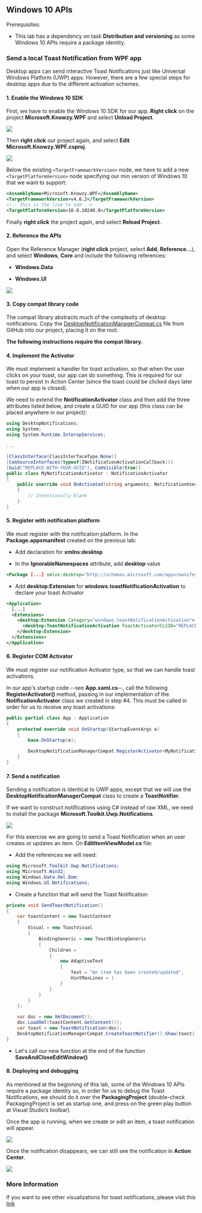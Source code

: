 ## Windows 10 APIs

Prerequisites:

-   This lab has a dependency on task **Distribution and versioning** as some Windows 10 APIs require a package identity.

### Send a local Toast Notification from WPF app

Desktop apps can send interactive Toast Notifications just like Universal Windows Platform (UWP) apps. However, there are a few special steps for desktop apps due to the different activation schemes.

#### 1. Enable the Windows 10 SDK

First, we have to enable the Windows 10 SDK for our app. **Right click** on the project **Microsoft.Knowzy.WPF** and select **Unload Project**.

![](../media/Picture9.png)

Then **right click** our project again, and select **Edit Microsoft.Knowzy.WPF.csproj**.

![](../media/Picture10.png)

Below the existing `<TargetFrameworkVersion>` node, we have to add a new `<TargetPlatformVersion>` node specifying our min version of Windows 10 that we want to support:

~~~~~~~~~~~~~~~~~~~~~~~~~~~~~~~~~~~~~~~~~~~~~~~~~~~~~~~~~~~~~~~~~~~~~~~~~~~~ xml
<AssemblyName>Microsoft.Knowzy.WPF</AssemblyName>
<TargetFrameworkVersion>v4.6.2</TargetFrameworkVersion>
<!-- This is the line to add -->
<TargetPlatformVersion>10.0.10240.0</TargetPlatformVersion>
~~~~~~~~~~~~~~~~~~~~~~~~~~~~~~~~~~~~~~~~~~~~~~~~~~~~~~~~~~~~~~~~~~~~~~~~~~~~

Finally **right click** the project again, and select **Reload Project**.

#### 2. Reference the APIs

Open the Reference Manager (**right click** project, select **Add**, **Reference...**), and select **Windows**, **Core** and include the following references:

-   **Windows.Data**

-   **Windows.UI**

![](../media/Picture11.png)

#### 3. Copy compat library code

The compat library abstracts much of the complexity of desktop notifications. Copy the
[DesktopNotificationManagerCompat.cs](https://raw.githubusercontent.com/WindowsNotifications/desktop-toasts/master/CS/DesktopToastsApp/DesktopNotificationManagerCompat.cs)
file from GitHub into our project, placing it on the root.

**The following instructions require the compat library.**

#### 4. Implement the Activator

We must implement a handler for toast activation, so that when the user clicks on your toast, our app can do something. This is required for our toast to persist in Action Center (since the toast could be clicked days later when our app is closed).

We need to extend the **NotificationActivator** class and then add the three attributes listed below, and create a GUID for our app (this class can be placed anywhere in our project):

~~~~~~~~~~~~~~~~~~~~~~~~~~~~~~~~~~~~~~~~~~~~~~~~~~~~~~~~~~~~~~~~~~~~~~~~~ csharp
using DesktopNotifications;
using System;
using System.Runtime.InteropServices;

...

[ClassInterface(ClassInterfaceType.None)]
[ComSourceInterfaces(typeof(INotificationActivationCallback))]
[Guid("REPLACE-WITH-YOUR-GUID"), ComVisible(true)]
public class MyNotificationActivator : NotificationActivator
{
    public override void OnActivated(string arguments, NotificationUserInput userInput, string appUserModelId)
    {
        // Intentionally blank
    }
}
~~~~~~~~~~~~~~~~~~~~~~~~~~~~~~~~~~~~~~~~~~~~~~~~~~~~~~~~~~~~~~~~~~~~~~~~~

#### 5. Register with notification platform

We must register with the notification platform. In the **Package.appxmanifest** created on the previous lab:

-   Add declaration for **xmlns:desktop**

-   In the **IgnorableNamespaces** attribute, add **desktop** value

~~~~~~~~~~~~~~~~~~~~~~~~~~~~~~~~~~~~~~~~~~~~~~~~~~~~~~~~~~~~~~~~~~~~~~~~~~~~ xml
<Package [...] xmlns:desktop="http://schemas.microsoft.com/appx/manifest/desktop/windows10" IgnorableNamespaces="[...] desktop">
~~~~~~~~~~~~~~~~~~~~~~~~~~~~~~~~~~~~~~~~~~~~~~~~~~~~~~~~~~~~~~~~~~~~~~~~~~~~

-   Add **desktop:Extension** for **windows.toastNotificationActivation** to declare your toast Activator

~~~~~~~~~~~~~~~~~~~~~~~~~~~~~~~~~~~~~~~~~~~~~~~~~~~~~~~~~~~~~~~~~~~~~~~~~~~~ xml
<Application>
  [...]
  <Extensions>
    <desktop:Extension Category="windows.toastNotificationActivation">
      <desktop:ToastNotificationActivation ToastActivatorCLSID="REPLACE-WITH-YOUR-GUID" />
    </desktop:Extension>
  </Extensions>
</Application>
~~~~~~~~~~~~~~~~~~~~~~~~~~~~~~~~~~~~~~~~~~~~~~~~~~~~~~~~~~~~~~~~~~~~~~~~~~~~

#### 6. Register COM Activator

We must register our notification Activator type, so that we can handle toast activations.

In our app's startup code --see **App.xaml.cs**--, call the following **RegisterActivator()** method, passing in our implementation of the
**NotificationActivator** class we created in step \#4. This must be called in order for us to receive any toast activations:

~~~~~~~~~~~~~~~~~~~~~~~~~~~~~~~~~~~~~~~~~~~~~~~~~~~~~~~~~~~~~~~~~~~~~~~~~ csharp
public partial class App : Application
{
    protected override void OnStartup(StartupEventArgs e)
    {
        base.OnStartup(e);

        DesktopNotificationManagerCompat.RegisterActivator<MyNotificationActivator>();
    }
}
~~~~~~~~~~~~~~~~~~~~~~~~~~~~~~~~~~~~~~~~~~~~~~~~~~~~~~~~~~~~~~~~~~~~~~~~~

#### 7. Send a notification

Sending a notification is identical to UWP apps, except that we will use the **DesktopNotificationManagerCompat** class to create a **ToastNotifier**.

If we want to construct notifications using C\# instead of raw XML, we need to install the package **Microsoft.Toolkit.Uwp.Notifications**.

![](../media/Picture12.png)

For this exercise we are going to send a Toast Notification when an user creates or updates an item. On **EditItemViewModel.cs** file:

-   Add the references we will need:

~~~~~~~~~~~~~~~~~~~~~~~~~~~~~~~~~~~~~~~~~~~~~~~~~~~~~~~~~~~~~~~~~~~~~~~~~ csharp
using Microsoft.Toolkit.Uwp.Notifications;
using Microsoft.Win32;
using Windows.Data.Xml.Dom;
using Windows.UI.Notifications;
~~~~~~~~~~~~~~~~~~~~~~~~~~~~~~~~~~~~~~~~~~~~~~~~~~~~~~~~~~~~~~~~~~~~~~~~~

-   Create a function that will send the Toast Notification:

~~~~~~~~~~~~~~~~~~~~~~~~~~~~~~~~~~~~~~~~~~~~~~~~~~~~~~~~~~~~~~~~~~~~~~~~~ csharp
private void SendToastNotification()
{
    var toastContent = new ToastContent
    {
        Visual = new ToastVisual
        {
            BindingGeneric = new ToastBindingGeneric
            {
                Children =
                {
                    new AdaptiveText
                    {
                        Text = "An item has been created/updated",
                        HintMaxLines = 1
                    }
                }
            }
        }
    };

    var doc = new XmlDocument();
    doc.LoadXml(toastContent.GetContent());
    var toast = new ToastNotification(doc);
    DesktopNotificationManagerCompat.CreateToastNotifier().Show(toast);
}
~~~~~~~~~~~~~~~~~~~~~~~~~~~~~~~~~~~~~~~~~~~~~~~~~~~~~~~~~~~~~~~~~~~~~~~~~

-   Let's call our new function at the end of the function **SaveAndCloseEditWindow()**

#### 8. Deploying and debugging

As mentioned at the beginning of this lab, some of the Windows 10 APIs require a package identity so, in order for us to debug the Toast Notifications, we should do it over the **PackagingProject** (double-check PackagingProject is set as startup one, and press on the green play button at Visual Studio’s toolbar).

Once the app is running, when we create or edit an item, a toast notification will appear.

![](../media/Picture14.png)

Once the notification disappears, we can still see the notification in **Action Center**.

![](../media/Picture15.png)

### More Information

If you want to see other visualizations for toast notifications, please visit this <a href="https://docs.microsoft.com/windows/uwp/design/shell/tiles-and-notifications/adaptive-interactive-toasts">link</a>
